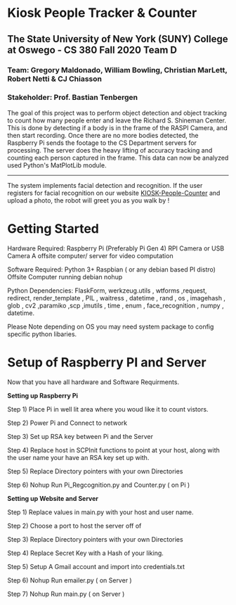 # Kiosk People Tracker & Counter 

## The State University of New York (SUNY) College at Oswego - CS 380 Fall 2020 Team D
### Team: Gregory Maldonado, William Bowling, Christian MarLett, Robert Netti & CJ Chiasson
### Stakeholder: Prof. Bastian Tenbergen

The goal of this project was to perform object detection and object tracking to count how many people enter and leave the Richard S. Shineman Center. This is done by detecting if a body is in the frame of the RASPI Camera, and then start recording. Once there are no more bodies detected, the Raspberry Pi sends the footage to the CS Department servers for processing. The server does the heavy lifting of accuracy tracking and counting each person captured in the frame. This data can now be analyzed used Python's MatPlotLib module.

<hr /> 
The system implements facial detection and recognition. If the user registers for facial recognition on our website <a href="http://pi.cs.oswego.edu:2770/">KIOSK-People-Counter</a> and upload a photo, the robot will greet you as you walk by !    


# Getting Started
<p>
Hardware Required: Raspberry Pi (Preferably Pi Gen 4) 
                   RPI Camera or USB Camera 
                   A offsite computer/ server for video computation
                   
Software Required: Python 3+
                   Raspbian ( or any debian based PI distro)
                   Offsite Computer running debian
                   nohup
                   
Python Dependencies: FlaskForm, werkzeug.utils , wtforms ,request, redirect, render_template , PIL , waitress , datetime , rand , os , imagehash , glob , cv2 ,paramiko ,scp ,imutils , time , enum , face_recognition , numpy , datetime. 

Please Note depending on OS you may need system package to config specific python libaries.
</p>

# Setup of Raspberry PI and Server
<p>
  Now that you have all hardware and Software Requirments.
  
  <b> Setting up Raspberry Pi </b>
  <il>
  
  Step 1) Place Pi in well lit area where you woud like it to count vistors.
  
  Step 2) Power Pi and Connect to network
  
  Step 3) Set up RSA key between Pi and the Server
  
  Step 4) Replace host in SCPInit functions to point at your host, along with the user name your have an RSA key set up with.
  
  Step 5) Replace Directory pointers with your own Directories
  
  Step 6) Nohup Run Pi_Regcognition.py and Counter.py ( on Pi )
  
  </il>
  
  <b> Setting up Website and Server </b>
  <il>
  
  Step 1) Replace values in main.py with your host and user name.
  
  Step 2) Choose a port to host the server off of
  
  Step 3) Replace Directory pointers with your own Directories
  
  Step 4) Replace Secret Key with a Hash of your liking.

  Step 5) Setup A Gmail account and import into credentials.txt
  
  Step 6) Nohup Run emailer.py ( on Server )
  
  Step 7) Nohup Run main.py ( on Server )
  
  </il>
</p>  
  
  
  

